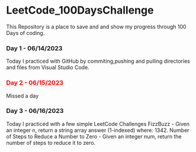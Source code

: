 # LeetCode_100DaysChallenge
This Repository is a place to save and and show my progress through 100 Days of coding.


### Day 1 - 06/14/2023
Today I practiced with GitHub by commiting,pushing and pulling directories and files from Visual Studio Code.

### <span style="color:red;"> Day 2 - 06/15/2023  </span>
Missed a day

### Day 3 - 06/16/2023
Today I practiced with a few simple LeetCode Challenges
    FizzBuzz - Given an integer n, return a string array answer (1-indexed) where:
    1342. Number of Steps to Reduce a Number to Zero - Given an integer num, return the number of steps to reduce it to zero.
